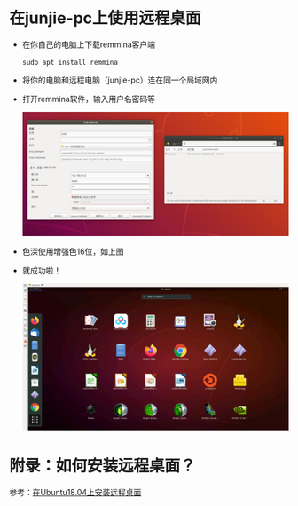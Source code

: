 # 在junjie-pc上使用远程桌面

* 在你自己的电脑上下载remmina客户端

  ```
  sudo apt install remmina
  ```
* 将你的电脑和远程电脑（junjie-pc）连在同一个局域网内
* 打开remmina软件，输入用户名密码等

  ![1656401752666](../image/使用远程桌面/1656401752666.png)
* 色深使用增强色16位，如上图
* 就成功啦！

  ![1656401826437](../image/使用远程桌面/1656401826437.png)

# 附录：如何安装远程桌面？

参考：[在Ubuntu18.04上安装远程桌面](https://github.com/daxiongpro/Qdotfiles/blob/master/docs/desktop.md)
